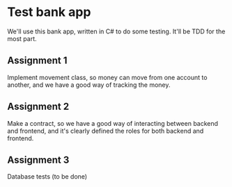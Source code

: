 # Test bank app


We'll use this bank app, written in C# to do some testing. It'll be TDD for the most part.

## Assignment 1
Implement movement class, so money can move from one account to another, and we have a good way of tracking the money.

## Assignment 2
Make a contract, so we have a good way of interacting between backend and frontend, and it's clearly defined the roles for both backend and frontend.

## Assignment 3
Database tests (to be done)
